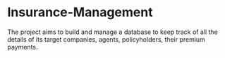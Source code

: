 # Insurance-Management
The project aims to build and manage a database to keep track of all the details of its target companies, agents, policyholders, their premium payments.
